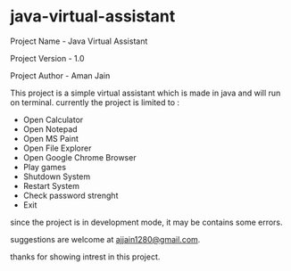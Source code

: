 # java-virtual-assistant


Project Name - Java Virtual Assistant

Project Version - 1.0

Project Author - Aman Jain




This project is a simple virtual assistant which is made in java and will run on terminal.
currently the project is limited to :


- Open Calculator
- Open Notepad 
- Open MS Paint
- Open File Explorer 
- Open Google Chrome Browser
- Play games 
- Shutdown System
- Restart System 
- Check password strenght 
- Exit


since the project is in development mode, it may be contains some errors.

suggestions are welcome at ajjain1280@gmail.com.

thanks for showing intrest in this project.
